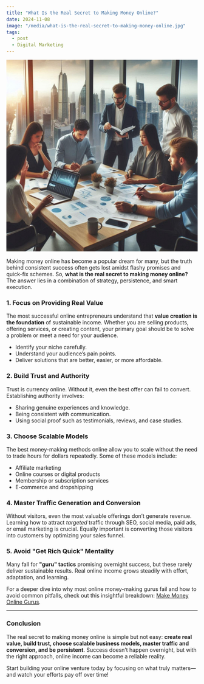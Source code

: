 ```yaml
---
title: "What Is the Real Secret to Making Money Online?"
date: 2024-11-08
image: "/media/what-is-the-real-secret-to-making-money-online.jpg"
tags:
  - post
  - Digital Marketing
---
```


![What Is the Real Secret to Making Money Online?](/media/what-is-the-real-secret-to-making-money-online.jpg)

Making money online has become a popular dream for many, but the truth behind consistent success often gets lost amidst flashy promises and quick-fix schemes. So, **what is the real secret to making money online?** The answer lies in a combination of strategy, persistence, and smart execution.

### 1. Focus on Providing Real Value
The most successful online entrepreneurs understand that **value creation is the foundation** of sustainable income. Whether you are selling products, offering services, or creating content, your primary goal should be to solve a problem or meet a need for your audience.

- Identify your niche carefully.
- Understand your audience’s pain points.
- Deliver solutions that are better, easier, or more affordable.

### 2. Build Trust and Authority
Trust is currency online. Without it, even the best offer can fail to convert. Establishing authority involves:

- Sharing genuine experiences and knowledge.
- Being consistent with communication.
- Using social proof such as testimonials, reviews, and case studies.

### 3. Choose Scalable Models
The best money-making methods online allow you to scale without the need to trade hours for dollars repeatedly. Some of these models include:

- Affiliate marketing
- Online courses or digital products
- Membership or subscription services
- E-commerce and dropshipping

### 4. Master Traffic Generation and Conversion
Without visitors, even the most valuable offerings don’t generate revenue. Learning how to attract *targeted* traffic through SEO, social media, paid ads, or email marketing is crucial. Equally important is converting those visitors into customers by optimizing your sales funnel.

### 5. Avoid "Get Rich Quick" Mentality
Many fall for **"guru" tactics** promising overnight success, but these rarely deliver sustainable results. Real online income grows steadily with effort, adaptation, and learning.

For a deeper dive into why most online money-making gurus fail and how to avoid common pitfalls, check out this insightful breakdown: [Make Money Online Gurus](https://supertotallyawesome.com/posts/make-money-online-gurus/).

---

### Conclusion

The real secret to making money online is simple but not easy: **create real value, build trust, choose scalable business models, master traffic and conversion, and be persistent**. Success doesn’t happen overnight, but with the right approach, online income can become a reliable reality.

Start building your online venture today by focusing on what truly matters—and watch your efforts pay off over time!
